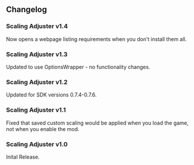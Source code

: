## Changelog

### Scaling Adjuster v1.4
Now opens a webpage listing requirements when you don't install them all.

### Scaling Adjuster v1.3
Updated to use OptionsWrapper - no functionality changes.

### Scaling Adjuster v1.2
Updated for SDK versions 0.7.4-0.7.6.

### Scaling Adjuster v1.1
Fixed that saved custom scaling would be applied when you load the game, not when you enable the mod.

### Scaling Adjuster v1.0
Inital Release.
